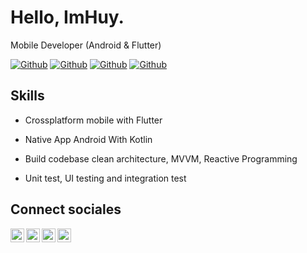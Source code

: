 
# Hello, ImHuy.

Mobile Developer (Android & Flutter)

[![Github](https://img.shields.io/github/followers/huyphanNexlab?style=social)](https://github.com/huyphanNexlab)
[![Github](https://img.shields.io/github/last-commit/huyphanNexlab/huyphanNexlab)](https://github.com/huyphanNexlab/huyphanNexlab)
[![Github](https://img.shields.io/github/stars/huyphanNexlab/flutter-clean-architecture?style=social)](https://github.com/huyphanNexlab/huyphanNexlab)
[![Github](https://img.shields.io/github/watchers/huyphanNexlab/huyphanNexlab?style=social)](https://github.com/huyphanNexlab/huyphanNexlab)


## Skills

- Crossplatform mobile with Flutter

- Native App Android With Kotlin

- Build codebase clean architecture, MVVM, Reactive Programming

- Unit test, UI testing and integration test


## Connect sociales

<a href="https://www.linkedin.com/in/huy-b%E1%BA%A3o-b072131b6/">
  <img align="left" alt="Linkdein" width="22px" src="https://cdn.jsdelivr.net/npm/simple-icons@v3/icons/linkedin.svg" />
</a>
<a href="https://github.com/huyphanNexlab/">
  <img align="left" alt="Github" width="22px" src="https://img.icons8.com/fluent/48/000000/github.png"/>
</a>
<a href="https://t.me/pbh96">
  <img align="left" alt="Telegram" width="22px" src="https://img.icons8.com/fluent/48/000000/telegram-app.png"/>
</a>
<a href="mailto:huy.phan@nexlab.tech">
  <img align="left" alt="Gmail" width="22px" src="https://img.icons8.com/fluent/48/000000/gmail.png"/>
</a>
